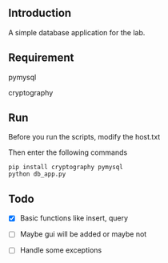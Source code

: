 ## Introduction
A simple database application for the lab.

## Requirement
pymysql

cryptography

## Run
Before you run the scripts, modify the host.txt

Then enter the following commands

```shell script
pip install cryptography pymysql
python db_app.py
```

## Todo
- [x] Basic functions like insert, query
- [ ] Maybe gui will be added or maybe not
- [ ] Handle some exceptions


